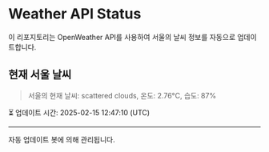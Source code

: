 
# Weather API Status

이 리포지토리는 OpenWeather API를 사용하여 서울의 날씨 정보를 자동으로 업데이트합니다.

## 현재 서울 날씨
> 서울의 현재 날씨: scattered clouds, 온도: 2.76°C, 습도: 87%

⏳ 업데이트 시간: 2025-02-15 12:47:10 (UTC)

---
자동 업데이트 봇에 의해 관리됩니다.
